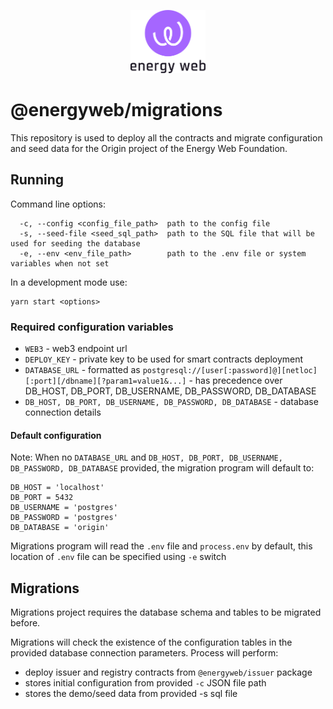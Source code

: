<p align="center">
  <a href="https://www.energyweb.org" target="blank"><img src="../../../docs/images/EW.png" width="120" alt="Energy Web Foundation Logo" /></a>
</p>

# @energyweb/migrations

This repository is used to deploy all the contracts and migrate configuration and seed data for the Origin project of the Energy Web Foundation.

## Running

Command line options:

```
  -c, --config <config_file_path>  path to the config file
  -s, --seed-file <seed_sql_path>  path to the SQL file that will be used for seeding the database
  -e, --env <env_file_path>        path to the .env file or system variables when not set
```

In a development mode use:

```
yarn start <options>
```

### Required configuration variables

-   `WEB3` - web3 endpoint url
-   `DEPLOY_KEY` - private key to be used for smart contracts deployment
-   `DATABASE_URL` - formatted as `postgresql://[user[:password]@][netloc][:port][/dbname][?param1=value1&...]` - has precedence over DB_HOST, DB_PORT, DB_USERNAME, DB_PASSWORD, DB_DATABASE
-   `DB_HOST, DB_PORT, DB_USERNAME, DB_PASSWORD, DB_DATABASE` - database connection details

#### Default configuration

Note: When no `DATABASE_URL` and `DB_HOST, DB_PORT, DB_USERNAME, DB_PASSWORD, DB_DATABASE` provided, the migration program will default to:

```
DB_HOST = 'localhost'
DB_PORT = 5432
DB_USERNAME = 'postgres'
DB_PASSWORD = 'postgres'
DB_DATABASE = 'origin'
```

Migrations program will read the `.env` file and `process.env` by default, this location of `.env` file can be specified using `-e` switch

## Migrations

Migrations project requires the database schema and tables to be migrated before.

Migrations will check the existence of the configuration tables in the provided database connection parameters. Process will perform:

-   deploy issuer and registry contracts from `@energyweb/issuer` package
-   stores initial configuration from provided `-c` JSON file path
-   stores the demo/seed data from provided -s sql file
